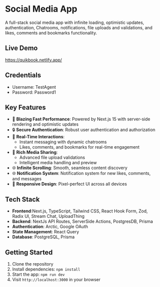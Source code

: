 # Social Media App

A full-stack social media app with infinite loading, optimistic updates, authentication, Chatrooms, notifications, file uploads and validations, and likes, comments and bookmarks functionality.

## Live Demo

https://quikbook.netlify.app/

## Credentials

- Username: TestAgent
- Password: Password1

## Key Features

- 🚀 **Blazing Fast Performance**: Powered by Next.js 15 with server-side rendering and optimistic updates
- 🔒 **Secure Authentication**: Robust user authentication and authorization
- 💬 **Real-Time Interactions**:
  - Instant messaging with dynamic chatrooms
  - Likes, comments, and bookmarks for real-time engagement
- 📸 **Rich Media Sharing**:
  - Advanced file upload validations
  - Intelligent media handling and preview
- 🌐 **Infinite Scrolling**: Smooth, seamless content discovery
- 🌐 **Notification System**: Notification system for new likes, comments, and messages
- 🎨 **Responsive Design**: Pixel-perfect UI across all devices

## Tech Stack

- **Frontend**:Next.js, TypeScript, Tailwind CSS, React Hook Form, Zod, Radix UI, Stream Chat, UploadThing
- **Backend**: NextJs API Routes, ServerSide Actions, PostgresDB, Prisma
- **Authentication**: Arctic, Google OAuth
- **State Management**: React Query
- **Database**: PostgreSQL, Prisma

## Getting Started

1. Clone the repository
2. Install dependencies: `npm install`
3. Start the app: `npm run dev`
4. Visit `http://localhost:3000` in your browser
